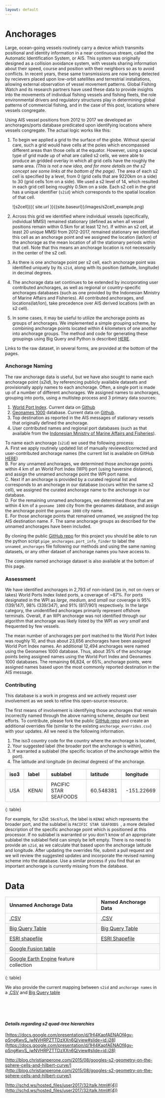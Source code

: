 ```yaml
---
layout: default
---
```


<style>
table {
  padding: 0; }
  table tr {
    border-top: 1px solid #cccccc;
    background-color: white;
    margin: 0;
    padding: 0; }
    table tr:nth-child(2n) {
      background-color: #f8f8f8; }
    table tr th {
      font-weight: bold;
      border: 1px solid #cccccc;
      text-align: left;
      margin: 0;
      padding: 6px 13px; }
    table tr td {
      border: 1px solid #cccccc;
      text-align: left;
      margin: 0;
      padding: 6px 13px; }
    table tr th :first-child, table tr td :first-child {
      margin-top: 0; }
    table tr th :last-child, table tr td :last-child {
      margin-bottom: 0; }
</style>

# Anchorages

Large, ocean-going vessels routinely carry a device which transmits positional and identity information in a near continuous stream, called the Automatic Identification System, or AIS. This system was originally designed as a collision avoidance system, with vessels sharing information about their speed, course and position with their neighbors so as to avoid conflicts. In recent years, these same transmissions are now being detected by recievers placed upon low-orbit satellites and terrestrial installations, allowing external observation of vessel movement patterns. Global Fishing Watch and its research partners have used these data to provide insights into the movements of individual fishing vessels and fishing fleets, the role environmental drivers and regulatory structures play in determining global patterns of commercial fishing, and in the case of this post, locations where vessels congregate.  
  
Using AIS vessel positions from 2012 to 2017 we developed an anchorages/ports database predicated upon identifying locations where vessels congregate. The actual logic works like this:
  
1. To begin we applied a grid to the surface of the globe. Without special care, such a grid would have cells at the poles which encompassed different areas than those cells at the equator. However, using a special type of grid made up of what are called s2 cells, we were able to produce an gridded overlay in which all grid cells have the roughly the same area. _(This is not a new idea, and for more details on the s2 concept see some links at the bottom of the page)_. The area of each s2 cell is specified by a level, from 0 (grid cells that are 9220km on a side) to 30 (grid cells 1cm on a side). We used a s2 level of 14, which resulted in each grid cell being roughly 0.5km on a side. Each s2 cell in the grid has a unique identifier (`s2id`) which corresponds to the spatial location of that cell.    
  
    ![s2cell]({{ site.url }}{{site.baseurl}}/images/s2cell_example.png)


2. Across this grid we identified where individual vessels (specifically, individual MMSI) remained stationary (defined as when all vessel positions remain within 0.5km for at least 12 hr). If within an s2 cell, at least 20 unique MMSI from 2012-2017, remained stationary we identified this cell as an anchorage point and we assigned the location (lat/lon) of the anchorage as the mean location of all the stationary periods within that cell. Note that this means an anchorage location is not necessarily in the center of the s2 cell. 
3. As there is one anchorage point per s2 cell, each anchorage point was identified uniquely by its `s2id`, along with its position (latitude, longitude) in decimal degrees.
4. The anchorage data set continues to be extended by incorporating user contributed anchorages, as well as regional or country-specific anchorages databases (such as one provided by the Indonesian Ministry of Marine Affairs and Fisheries). All contributed anchorages, and locations(lat/lon), take precedence over AIS derived locations (with an s2 cell).  
5. In some cases, it may be useful to utilize the anchorage points as groups of anchorages. We implemented a simple grouping scheme, by combining anchorage points located within 4 kilometers of one another into anchorage groups. The method and code for generating these groupings using Big Query and Python is described [HERE](https://github.com/GlobalFishingWatch/data-blog-code/blob/master/2017/11/AssigningAnchorageGroups.ipynb).

Links to the raw dataset, in several forms, are provided at the bottom of the pages.  

### Anchorage Naming

The raw anchorage data is useful, but we have also sought to name each anchorage point (_s2id_), by referencing publicly available datasets and provisionally apply names to each anchorage. Often, a single port is made up of a number of different anchorages. We assigned names to anchorages, grouping into ports, using a multistep process and 3 primary data sources:  

1. [World Port Index](http://msi.nga.mil/NGAPortal/MSI.portal?_nfpb=true&_pageLabel=msi_portal_page_62&pubCode=0015). Current data on [Github](https://github.com/GlobalFishingWatch/anchorages_pipeline/blob/master/anchorages/data/port_lists/WPI_ports.csv)
2. [Geonames 1000](http://download.geonames.org/export/dump/cities1000.zip) database. Current data on [Github](https://github.com/GlobalFishingWatch/anchorages_pipeline/blob/master/anchorages/data/port_lists/geonames_1000.csv).
3. Top destination as reported in the AIS messages of stationary vessels that originally defined the anchorage.
4. User contributed names and regional port databases (such as that available from the [Indonesian Ministry of Marine Affairs and Fisheries](http://pipp.djpt.kkp.go.id/)).

To name each anchorage (`s2id`) we used the following process:  
A. First we apply routinely updated list of manually reviewed/corrected and user-contributed anchorage names (the current list is available on GitHub [HERE](https://github.com/GlobalFishingWatch/anchorages_pipeline/blob/master/anchorages/data/port_lists/anchorage_overrides.csv))     
B. For any unnamed anchorages, we determined those anchorage points within 4 km of an World Port Index (WPI) port (using haversine distance), and assign the unnamed anchorage point the WPI port name.  
C. Next if an anchorage is provided by a curated regional list and corresponds to an anchorage in our database (occurs within the same s2 cell), we assigned the curated anchorage name to the anchorage in our database.  
D. For the remaining unnamed anchorages, we determined those that are within 4 km of a `geoname 1000` city from the geonames database, and assign the anchorage point the `geoname 1000` city name.  
E. For those anchorage points that remained unnamed, we assigned the top AIS destination name.
F. The same anchorage groups as described for the unnamed anchorages have been included.  
  
By cloning the public [GitHub repo](https://github.com/GlobalFishingWatch/anchorages_pipeline) for this project you should be able to run the python script `pipe_anchorages.port_info_finder` to label the `unnamed_anchorages` file following our methods and using the same naming datasets, or any other dataset of anchorage names you have access to.  

The complete named anchorage dataset is also available at the bottom of this page.
  

### Assessment
We have identified anchorages in 2,793 of non-inland (as in, not on rivers or lakes) World Ports Index listed ports, a coverage of ~87%. For ports designated in the WPI as *large*, *medium*, and *small* our coverage is 95% (139/147), 98% (339/347), and 91% (817/901) respectively. In the large category, the unidentified anchorages primarily represent offshore terminals. Overall, if an WPI anchorage was not identified through our algorithm that anchorage was likely listed by the WPI as _very small_ and frequented by few vessels.  

The mean number of anchorages per port matched to the World Port Index was roughly 10, and thus about 23,656 anchorages have been assigned World Port Index names. An additional 12,494 anchorages were named using the Geonames 1000 database. Thus, about 35% of the anchorage points being assigned names using the World Port Index and Geonames 1000 databases. The remaining 66,824, or 65%, anchorage points, were assigned names based upon the most commonly reported destination in the AIS message. 


### Contributing

This database is a work in progress and we actively request user involvement as we seek to refine this open-source resource.  

The first means of involvement is identifying those anchorages that remain incorrectly named through the above naming scheme, despite our best efforts.  To contribute, please fork the public [GitHub repo](https://github.com/GlobalFishingWatch/anchorages_pipeline) and create an additional overrides file (similar to the existing `anchorage_overrides.csv`) with your updates. All we need is the following information. 

1. The iso3 country code for the country where the anchorage is located,  
2. Your suggested label (the broader port the anchorage is within),  
3. If warranted a sublabel (the specific location of the anchorage within the port).  
4. The latitude and longitude (in decimal degrees) of the anchorage.  
  
| iso3 | label   |       sublabel      | latitude  | longitude  |
|------|---------|---------------------|-----------|------------|
| USA  |  KENAI  |PACIFIC STAR SEAFOODS| 60.548381 | -151.22669 |  
{: table}
  
  
For example, for s2id: `56c67ca5`, the label is `KENAI` which represents the broader port, and the sublabel is `PACIFIC STAR SEAFOODS `, a more detailed description of the specific anchorage point which is positioned at this processor. If no sublabel is warranted or you don't know of an appropriate sublabel the sublabel field can simply be left empty. There is no need to provide an `s2id`, as we calculate that based upon the anchorage latitude and longitude. After updating the overrides file, submit a pull request and we will review the suggested updates and incorporate the revised naming scheme into the database. Use a similar process if you find that an important anchorage is currently missing from the database.  
  

# Data  
  
  
| Unnamed Anchorage Data | Named Anchorage Data   |
|-----------------------|--------------------------|
|   [.CSV](https://storage.cloud.google.com/gfw_public_data/unnamed_anchorages_csv_20171120.zip?_ga=2.235125830.-693141974.1487951081) | [.CSV](https://storage.cloud.google.com/gfw_public_data/named_anchorages_csv_20171120.zip?_ga=2.65641449.-693141974.1487951081)|
[Big Query Table](https://bigquery.cloud.google.com/table/global-fishing-watch:gfw_public_data.unnamed_anchorages_20171120?pli=1)| [Big Query Table](https://bigquery.cloud.google.com/table/global-fishing-watch:gfw_public_data.named_anchorages_20171120?pli=1) |  
[ESRI shapefile](https://storage.cloud.google.com/gfw_public_data/unnamed_anchorages_20171120_shp.zip?_ga=2.235125830.-693141974.1487951081) | [ESRI Shapefile](https://storage.cloud.google.com/gfw_public_data/named_anchorages_20171120_shp.zip?_ga=2.65641449.-693141974.1487951081)| 
[Google Fusion table](https://fusiontables.google.com/data?docid=1ueDQbxhbMgakyPwWDLoCs9xhgEz1YtJqxhDrXUZz#map:id=3)  | | 
[Google Earth Engine](https://code.earthengine.google.com/3766c8b2d8008e823af9745ddd127480) feature collection  | |  
{: table}  
   
We also provide the current mapping between `s2id` and `anchorage names`  in a
[.CSV](https://storage.cloud.google.com/gfw_public_data/s2id_label_mapping_20171120_csv.zip?_ga=2.139263092.-693141974.1487951081) and 
[Big Query table](https://bigquery.cloud.google.com/table/global-fishing-watch:gfw_public_data.s2id_anchoragename_map_20171120?pli=1&tab=schema)  
  
 <br>
 <br>
 <br> 
  
#### _Details regarding s2 quad-tree hierarchies_

[https://docs.google.com/presentation/d/1Hl4KapfAENAOf4gv-pSngKwvS_jwNVHRPZTTDzXXn6Q/view#slide=id.i28](https://docs.google.com/presentation/d/1Hl4KapfAENAOf4gv-pSngKwvS_jwNVHRPZTTDzXXn6Q/view#slide=id.i28)

[http://blog.christianperone.com/2015/08/googles-s2-geometry-on-the-sphere-cells-and-hilbert-curve/](http://blog.christianperone.com/2015/08/googles-s2-geometry-on-the-sphere-cells-and-hilbert-curve/)

[http://schd.ws/hosted_files/user2017/32/talk.html#(4)](http://schd.ws/hosted_files/user2017/32/talk.html#(4))